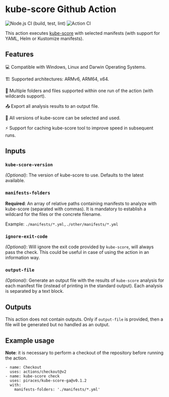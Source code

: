 # kube-score Github Action

![Node.js CI (build, test, lint)](https://github.com/piraces/kube-score-ga/workflows/Node.js%20CI/badge.svg)
![Action CI](https://github.com/piraces/kube-score-ga/workflows/Action%20CI/badge.svg)

This action executes [kube-score](https://kube-score.com/) with selected manifests (with support for YAML, Helm or Kustomize manifests).

## Features

💻 Compatible with Windows, Linux and Darwin Operating Systems.

🏗 Supported architectures: ARMv6, ARM64, x64.

📂 Multiple folders and files supported within one run of the action (with wildcards support).

📤 Export all analysis results to an output file.

🔢 All versions of kube-score can be selected and used.

⚡ Support for caching kube-score tool to improve speed in subsequent runs.

## Inputs

### `kube-score-version`

*(Optional)*: The version of kube-score to use. Defaults to the latest available.

### `manifests-folders`

**Required**: An array of relative paths containing manifests to analyze with kube-score (separated with commas). It is mandatory to establish a wildcard for the files or the concrete filename.

Example: `./manifests/*.yml,./other/manifests/*.yml`

### `ignore-exit-code`

*(Optional)*: Will ignore the exit code provided by `kube-score`, will always pass the check. This could be useful in case of using the action in an information way.

### `output-file`

*(Optional)*: Generate an output file with the results of `kube-score` analysis for each manifest file (instead of printing in the standard output).
Each analysis is separated by a text block.

## Outputs

This action does not contain outputs. Only if `output-file` is provided, then a file will be generated but no handled as an output.

## Example usage
**Note**: it is necessary to perform a checkout of the repository before running the action.
```
- name: Checkout
  uses: actions/checkout@v2
- name: kube-score check
  uses: piraces/kube-score-ga@v0.1.2
  with:
    manifests-folders: './manifests/*.yml'
```
